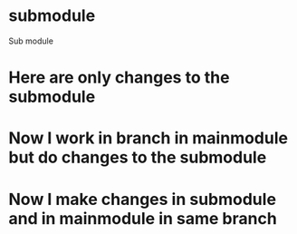 # submodule
Sub module

# Here are only changes to the submodule


# Now I work in branch in mainmodule but do changes to the submodule


# Now I make changes in submodule and in mainmodule in same branch